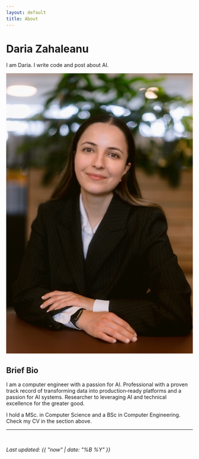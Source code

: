 ```yaml
---
layout: default
title: About
---
```


# Daria Zahaleanu

I am Daria. I write code and post about AI. 

<!-- ![Professional photo of Daria Zahaleanu](images/darz.jpg) -->
<img src="images/darz copy.jpg" alt="Professional photo of Daria Zahaleanu"/>


<!-- ## Highlights

<div class="highlights">

### Recent Work & Interests

1. **[Recent Project/Publication](link-to-work)**: Brief description of your most important recent work or research
2. **[Blog](/blog/)**: Thoughts and insights on current topics in your field  
3. **[Research](/research/)**: Academic publications and ongoing research projects
4. **[Professional Services](link-to-consulting-or-services)**: How I contribute value to organizations and projects

</div> -->

## Brief Bio

I am a computer engineer with a passion for AI. Professional with a proven track record of transforming data into production‐ready platforms and a passion for AI systems. Researcher to leveraging AI and technical excellence for the greater good.

I hold a MSc. in Computer Science and a BSc in Computer Engineering. Check my CV in the section above.

---
<br>


*Last updated: {{ "now" | date: "%B %Y" }}*
